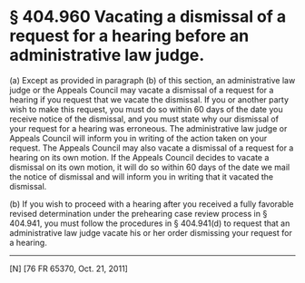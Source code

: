 # § 404.960   Vacating a dismissal of a request for a hearing before an administrative law judge.

(a) Except as provided in paragraph (b) of this section, an administrative law judge or the Appeals Council may vacate a dismissal of a request for a hearing if you request that we vacate the dismissal. If you or another party wish to make this request, you must do so within 60 days of the date you receive notice of the dismissal, and you must state why our dismissal of your request for a hearing was erroneous. The administrative law judge or Appeals Council will inform you in writing of the action taken on your request. The Appeals Council may also vacate a dismissal of a request for a hearing on its own motion. If the Appeals Council decides to vacate a dismissal on its own motion, it will do so within 60 days of the date we mail the notice of dismissal and will inform you in writing that it vacated the dismissal.


(b) If you wish to proceed with a hearing after you received a fully favorable revised determination under the prehearing case review process in § 404.941, you must follow the procedures in § 404.941(d) to request that an administrative law judge vacate his or her order dismissing your request for a hearing.



---

[N] [76 FR 65370, Oct. 21, 2011]




